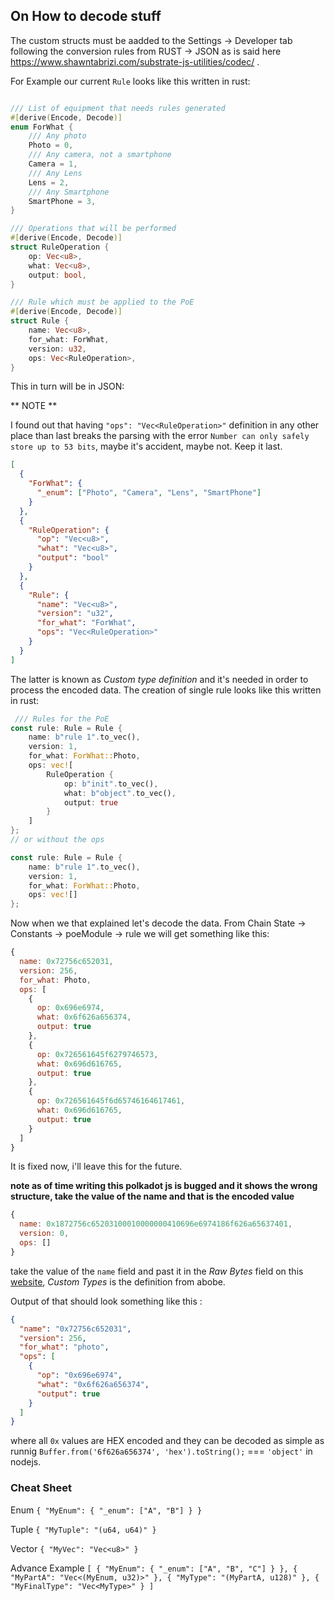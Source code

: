 ## On How to decode stuff

The custom structs must be aadded to the Settings -> Developer tab following the conversion rules from RUST -> JSON as is said here <https://www.shawntabrizi.com/substrate-js-utilities/codec/> .

For Example our current `Rule` looks like this written in rust:

```rust

/// List of equipment that needs rules generated
#[derive(Encode, Decode)]
enum ForWhat {
    /// Any photo
    Photo = 0,
    /// Any camera, not a smartphone
    Camera = 1,
    /// Any Lens
    Lens = 2,
    /// Any Smartphone
    SmartPhone = 3,
}

/// Operations that will be performed
#[derive(Encode, Decode)]
struct RuleOperation {
    op: Vec<u8>,
    what: Vec<u8>,
    output: bool,
}

/// Rule which must be applied to the PoE
#[derive(Encode, Decode)]
struct Rule {
    name: Vec<u8>,
    for_what: ForWhat,
    version: u32,
    ops: Vec<RuleOperation>,
}

```

This in turn will be in JSON:

** NOTE **

I found out that having `"ops": "Vec<RuleOperation>"` definition in any other place than last breaks the parsing with the error `Number can only safely store up to 53 bits`, maybe it's accident, maybe not. Keep it last.

```json
[
  {
    "ForWhat": {
      "_enum": ["Photo", "Camera", "Lens", "SmartPhone"]
    }
  },
  {
    "RuleOperation": {
      "op": "Vec<u8>",
      "what": "Vec<u8>",
      "output": "bool"
    }
  },
  {
    "Rule": {
      "name": "Vec<u8>",
      "version": "u32",
      "for_what": "ForWhat",
      "ops": "Vec<RuleOperation>"
    }
  }
]
```

The latter is known as _Custom type definition_ and it's needed in order to process the encoded data. The creation of single rule looks like this written in rust:

```rust
 /// Rules for the PoE
const rule: Rule = Rule {
    name: b"rule 1".to_vec(),
    version: 1,
    for_what: ForWhat::Photo,
    ops: vec![
        RuleOperation {
            op: b"init".to_vec(),
            what: b"object".to_vec(),
            output: true
        }
    ]
};
// or without the ops

const rule: Rule = Rule {
    name: b"rule 1".to_vec(),
    version: 1,
    for_what: ForWhat::Photo,
    ops: vec![]
};
```

Now when we that explained let's decode the data. From Chain State -> Constants -> poeModule -> rule we will get something like this:

```js
{
  name: 0x72756c652031,
  version: 256,
  for_what: Photo,
  ops: [
    {
      op: 0x696e6974,
      what: 0x6f626a656374,
      output: true
    },
    {
      op: 0x726561645f6279746573,
      what: 0x696d616765,
      output: true
    },
    {
      op: 0x726561645f6d65746164617461,
      what: 0x696d616765,
      output: true
    }
  ]
}
```

It is fixed now, i'll leave this for the future.

**note as of time writing this polkadot js is bugged and it shows the wrong structure, take the value of the name and that is the encoded value**

```js
{
  name: 0x1872756c65203100010000000410696e6974186f626a65637401,
  version: 0,
  ops: []
}
```

take the value of the `name` field and past it in the _Raw Bytes_ field on this [website](https://www.shawntabrizi.com/substrate-js-utilities/codec/), _Custom Types_ is the definition from abobe.

Output of that should look something like this :

```json
{
  "name": "0x72756c652031",
  "version": 256,
  "for_what": "photo",
  "ops": [
    {
      "op": "0x696e6974",
      "what": "0x6f626a656374",
      "output": true
    }
  ]
}
```

where all `0x` values are HEX encoded and they can be decoded as simple as runnig `Buffer.from('6f626a656374', 'hex').toString();` === `'object'` in nodejs.

### Cheat Sheet

Enum
`{ "MyEnum": { "_enum": ["A", "B"] } }`

Tuple
`{ "MyTuple": "(u64, u64)" }`

Vector
`{ "MyVec": "Vec<u8>" }`

Advance Example
`[ { "MyEnum": { "_enum": ["A", "B", "C"] } }, { "MyPartA": "Vec<(MyEnum, u32)>" }, { "MyType": "(MyPartA, u128)" }, { "MyFinalType": "Vec<MyType>" } ]`
